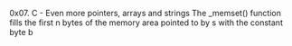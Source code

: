 0x07. C - Even more pointers, arrays and strings
The _memset() function fills the first n bytes of the memory area pointed to by s with the constant byte b
